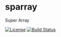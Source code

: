 # sparray
Super Array

[![License](https://img.shields.io/badge/License-Apache%202.0-blue.svg)](https://opensource.org/licenses/Apache-2.0)
[![Build Status](https://travis-ci.org/pcandido/sparray.svg?branch=master)](https://travis-ci.org/pcandido/sparray)
